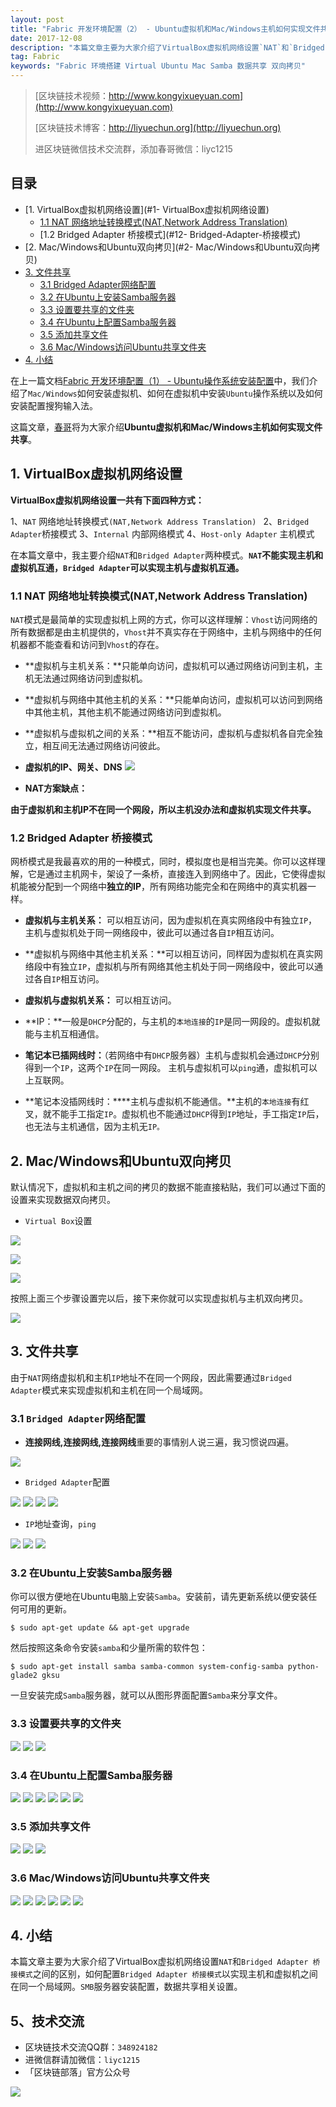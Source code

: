 ```yaml
---
layout: post
title: "Fabric 开发环境配置（2） - Ubuntu虚拟机和Mac/Windows主机如何实现文件共享"
date: 2017-12-08
description: "本篇文章主要为大家介绍了VirtualBox虚拟机网络设置`NAT`和`Bridged Adapter 桥接模式`之间的区别，如何配置`Bridged Adapter 桥接模式`以实现主机和虚拟机之间在同一个局域网。`Samba`服务器安装配置，数据共享相关设置。"
tag: Fabric
keywords: "Fabric 环境搭建 Virtual Ubuntu Mac Samba 数据共享 双向拷贝"
---
```


> [区块链技术视频：http://www.kongyixueyuan.com](http://www.kongyixueyuan.com)
> 
> [区块链技术博客：http://liyuechun.org](http://liyuechun.org)
> 
> 进区块链微信技术交流群，添加春哥微信：liyc1215

## 目录

- [1. VirtualBox虚拟机网络设置](#1- VirtualBox虚拟机网络设置)
    - [1.1 NAT 网络地址转换模式(NAT,Network Address Translation)](#11-NAT-网络地址转换模式NAT-Network-Address-Translation)
    - [1.2 Bridged Adapter 桥接模式](#12- Bridged-Adapter-桥接模式)
- [2. Mac/Windows和Ubuntu双向拷贝](#2- Mac/Windows和Ubuntu双向拷贝)
- [3. 文件共享](#3-文件共享)
    - [3.1 Bridged Adapter网络配置](#31-Bridged-Adapter网络配置)
    - [3.2 在Ubuntu上安装Samba服务器](#32-在Ubuntu上安装Samba服务器)
    - [3.3 设置要共享的文件夹](#33-设置要共享的文件夹)
    - [3.4 在Ubuntu上配置Samba服务器](#34-在Ubuntu上配置Samba服务器)
    - [3.5 添加共享文件](#35-添加共享文件)
    - [3.6 Mac/Windows访问Ubuntu共享文件夹](#36-Mac/Windows访问Ubuntu共享文件夹)
- [4. 小结](#4-小结)

在上一篇文档[Fabric 开发环境配置（1） - Ubuntu操作系统安装配置](http://liyuechun.org/2017/12/07/virtual_ubuntu/)中，我们介绍了`Mac/Windows`如何安装虚拟机、如何在虚拟机中安装`Ubuntu`操作系统以及如何安装配置搜狗输入法。

这篇文章，[春哥](http://liyuechun.org)将为大家介绍**Ubuntu虚拟机和Mac/Windows主机如何实现文件共享**。

## 1. VirtualBox虚拟机网络设置

**VirtualBox虚拟机网络设置一共有下面四种方式：**

1、`NAT` 网络地址转换模式`(NAT,Network Address Translation) `
2、`Bridged Adapter`桥接模式 
3、`Internal` 内部网络模式 
4、`Host-only Adapter` 主机模式 

在本篇文章中，我主要介绍`NAT`和`Bridged Adapter`两种模式。**`NAT`不能实现主机和虚拟机互通，`Bridged Adapter`可以实现主机与虚拟机互通。** 


### 1.1 NAT 网络地址转换模式(NAT,Network Address Translation) 

`NAT`模式是最简单的实现虚拟机上网的方式，你可以这样理解：`Vhost`访问网络的所有数据都是由主机提供的，`Vhost`并不真实存在于网络中，主机与网络中的任何机器都不能查看和访问到`Vhost`的存在。 

- **虚拟机与主机关系：**只能单向访问，虚拟机可以通过网络访问到主机，主机无法通过网络访问到虚拟机。 

- **虚拟机与网络中其他主机的关系：**只能单向访问，虚拟机可以访问到网络中其他主机，其他主机不能通过网络访问到虚拟机。 

- **虚拟机与虚拟机之间的关系：**相互不能访问，虚拟机与虚拟机各自完全独立，相互间无法通过网络访问彼此。 

- **虚拟机的IP、网关、DNS**
![](http://om1c35wrq.bkt.clouddn.com/Snip20171208_16.png)

- **NAT方案缺点：** 

**由于虚拟机和主机IP不在同一个网段，所以主机没办法和虚拟机实现文件共享。**



### 1.2 Bridged Adapter 桥接模式 

网桥模式是我最喜欢的用的一种模式，同时，模拟度也是相当完美。你可以这样理解，它是通过主机网卡，架设了一条桥，直接连入到网络中了。因此，它使得虚拟机能被分配到一个网络中**独立的IP**，所有网络功能完全和在网络中的真实机器一样。
 
 
- **虚拟机与主机关系：** 可以相互访问，因为虚拟机在真实网络段中有独立`IP`，主机与虚拟机处于同一网络段中，彼此可以通过各自`IP`相互访问。 

- **虚拟机与网络中其他主机关系：**可以相互访问，同样因为虚拟机在真实网络段中有独立`IP`，虚拟机与所有网络其他主机处于同一网络段中，彼此可以通过各自`IP`相互访问。
 
- **虚拟机与虚拟机关系：** 可以相互访问。

- **IP：**一般是`DHCP`分配的，与主机的`本地连接`的`IP`是同一网段的。虚拟机就能与主机互相通信。 

- **笔记本已插网线时：**（若网络中有`DHCP`服务器）主机与虚拟机会通过`DHCP`分别得到一个`IP`，这两个`IP`在同一网段。 主机与虚拟机可以`ping`通，虚拟机可以上互联网。
 
- **笔记本没插网线时：****主机与虚拟机不能通信。**主机的`本地连接`有红叉，就不能手工指定`IP`。虚拟机也不能通过`DHCP`得到`IP`地址，手工指定`IP`后，也无法与主机通信，因为主机无`IP。`
 

## 2. Mac/Windows和Ubuntu双向拷贝

默认情况下，虚拟机和主机之间的拷贝的数据不能直接粘贴，我们可以通过下面的设置来实现数据双向拷贝。

- `Virtual Box`设置

![](http://om1c35wrq.bkt.clouddn.com/WX20171208-151709@2x.png)

![](http://om1c35wrq.bkt.clouddn.com/WX20171208-151954@2x.png)

![](http://om1c35wrq.bkt.clouddn.com/install_tool.gif)

按照上面三个步骤设置完以后，接下来你就可以实现虚拟机与主机双向拷贝。

![](http://om1c35wrq.bkt.clouddn.com/%E4%B8%BB%E6%9C%BA%E8%99%9A%E6%8B%9F%E6%9C%BA%E5%8F%8C%E5%90%91%E6%8B%B7%E8%B4%9D-iloveimg-compressed.gif)


## 3. 文件共享

由于`NAT`网络虚拟机和主机`IP`地址不在同一个网段，因此需要通过`Bridged Adapter`模式来实现虚拟机和主机在同一个局域网。

### 3.1 `Bridged Adapter`网络配置

- **连接网线,连接网线,连接网线**重要的事情别人说三遍，我习惯说四遍。

![](http://om1c35wrq.bkt.clouddn.com/Snip20171208_20.png)

- `Bridged Adapter`配置

![](http://om1c35wrq.bkt.clouddn.com/Snip20171208_23.png)
![](http://om1c35wrq.bkt.clouddn.com/Snip20171208_24.png)
![](http://om1c35wrq.bkt.clouddn.com/Snip20171208_25.png)
![](http://om1c35wrq.bkt.clouddn.com/Snip20171208_26.png)

- `IP`地址查询，`ping`

![](http://om1c35wrq.bkt.clouddn.com/Snip20171208_27.png)
![](http://om1c35wrq.bkt.clouddn.com/Snip20171208_28.png)
![](http://om1c35wrq.bkt.clouddn.com/mac_ping_ubuntu.gif)

### 3.2 在Ubuntu上安装Samba服务器

你可以很方便地在Ubuntu电脑上安装`Samba`。安装前，请先更新系统以便安装任何可用的更新。

```
$ sudo apt-get update && apt-get upgrade
```

然后按照这条命令安装`samba`和少量所需的软件包：

```
$ sudo apt-get install samba samba-common system-config-samba python-glade2 gksu
```
一旦安装完成`Samba`服务器，就可以从图形界面配置`Samba`来分享文件。

### 3.3 设置要共享的文件夹

![](http://om1c35wrq.bkt.clouddn.com/Snip20171208_35.png)
![](http://om1c35wrq.bkt.clouddn.com/Snip20171208_36.png)
![](http://om1c35wrq.bkt.clouddn.com/Snip20171208_37.png)

### 3.4 在Ubuntu上配置Samba服务器

![](http://om1c35wrq.bkt.clouddn.com/Snip20171208_29.png)
![](http://om1c35wrq.bkt.clouddn.com/Snip20171208_30.png)
![](http://om1c35wrq.bkt.clouddn.com/Snip20171208_31.png)
![](http://om1c35wrq.bkt.clouddn.com/Snip20171208_32.png)
![](http://om1c35wrq.bkt.clouddn.com/Snip20171208_33.png)
![](http://om1c35wrq.bkt.clouddn.com/Snip20171208_34.png)


### 3.5 添加共享文件

![](http://om1c35wrq.bkt.clouddn.com/Snip20171208_38.png)
![](http://om1c35wrq.bkt.clouddn.com/Snip20171208_39.png)
![](http://om1c35wrq.bkt.clouddn.com/Snip20171208_40.png)

### 3.6 Mac/Windows访问Ubuntu共享文件夹

![](http://om1c35wrq.bkt.clouddn.com/Snip20171208_41.png)
![](http://om1c35wrq.bkt.clouddn.com/Snip20171208_42.png)
![](http://om1c35wrq.bkt.clouddn.com/Snip20171208_43.png)
![](http://om1c35wrq.bkt.clouddn.com/Snip20171208_44.png)
![](http://om1c35wrq.bkt.clouddn.com/Snip20171208_45.png)
![](http://om1c35wrq.bkt.clouddn.com/20171208173445.gif)

## 4. 小结

本篇文章主要为大家介绍了VirtualBox虚拟机网络设置`NAT`和`Bridged Adapter 桥接模式`之间的区别，如何配置`Bridged Adapter 桥接模式`以实现主机和虚拟机之间在同一个局域网。`SMB`服务器安装配置，数据共享相关设置。



## 5、技术交流

- 区块链技术交流QQ群：`348924182`
- 进微信群请加微信：`liyc1215`
- 「区块链部落」官方公众号

![](http://om1c35wrq.bkt.clouddn.com/%E5%8C%BA%E5%9D%97%E9%93%BE%E9%83%A8%E8%90%BD.png)


